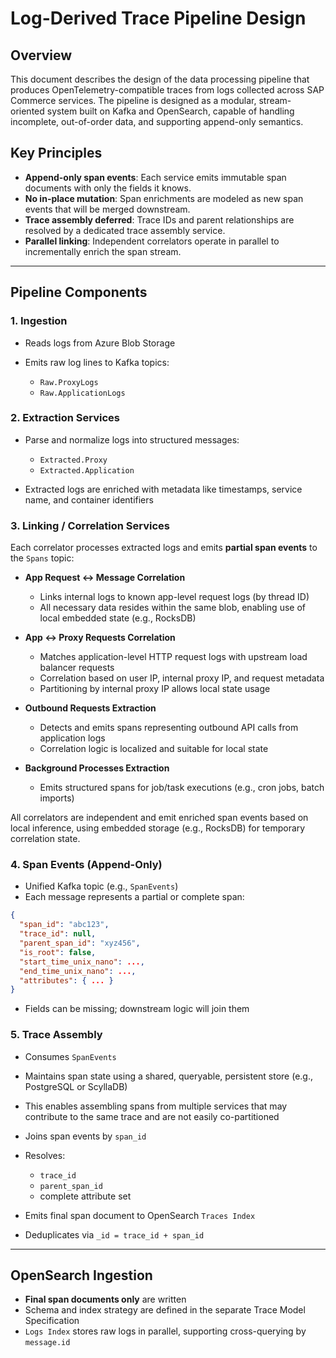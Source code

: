 # Log-Derived Trace Pipeline Design

## Overview

This document describes the design of the data processing pipeline that produces OpenTelemetry-compatible traces from logs collected across SAP Commerce services. The pipeline is designed as a modular, stream-oriented system built on Kafka and OpenSearch, capable of handling incomplete, out-of-order data, and supporting append-only semantics.

## Key Principles

* **Append-only span events**: Each service emits immutable span documents with only the fields it knows.
* **No in-place mutation**: Span enrichments are modeled as new span events that will be merged downstream.
* **Trace assembly deferred**: Trace IDs and parent relationships are resolved by a dedicated trace assembly service.
* **Parallel linking**: Independent correlators operate in parallel to incrementally enrich the span stream.

---

## Pipeline Components

### 1. Ingestion

* Reads logs from Azure Blob Storage
* Emits raw log lines to Kafka topics:

  * `Raw.ProxyLogs`
  * `Raw.ApplicationLogs`

### 2. Extraction Services

* Parse and normalize logs into structured messages:

  * `Extracted.Proxy`
  * `Extracted.Application`
* Extracted logs are enriched with metadata like timestamps, service name, and container identifiers

### 3. Linking / Correlation Services

Each correlator processes extracted logs and emits **partial span events** to the `Spans` topic:

* **App Request ↔ Message Correlation**

  * Links internal logs to known app-level request logs (by thread ID)
  * All necessary data resides within the same blob, enabling use of local embedded state (e.g., RocksDB)

* **App ↔ Proxy Requests Correlation**

  * Matches application-level HTTP request logs with upstream load balancer requests
  * Correlation based on user IP, internal proxy IP, and request metadata
  * Partitioning by internal proxy IP allows local state usage

* **Outbound Requests Extraction**

  * Detects and emits spans representing outbound API calls from application logs
  * Correlation logic is localized and suitable for local state

* **Background Processes Extraction**

  * Emits structured spans for job/task executions (e.g., cron jobs, batch imports)

All correlators are independent and emit enriched span events based on local inference, using embedded storage (e.g., RocksDB) for temporary correlation state.

### 4. Span Events (Append-Only)

* Unified Kafka topic (e.g., `SpanEvents`)
* Each message represents a partial or complete span:

```json
{
  "span_id": "abc123",
  "trace_id": null,
  "parent_span_id": "xyz456",
  "is_root": false,
  "start_time_unix_nano": ...,
  "end_time_unix_nano": ...,
  "attributes": { ... }
}
```

* Fields can be missing; downstream logic will join them

### 5. Trace Assembly

* Consumes `SpanEvents`
* Maintains span state using a shared, queryable, persistent store (e.g., PostgreSQL or ScyllaDB)
* This enables assembling spans from multiple services that may contribute to the same trace and are not easily co-partitioned
* Joins span events by `span_id`
* Resolves:

  * `trace_id`
  * `parent_span_id`
  * complete attribute set
* Emits final span document to OpenSearch `Traces Index`
* Deduplicates via `_id = trace_id + span_id`

---

## OpenSearch Ingestion

* **Final span documents only** are written
* Schema and index strategy are defined in the separate Trace Model Specification
* `Logs Index` stores raw logs in parallel, supporting cross-querying by `message.id`
